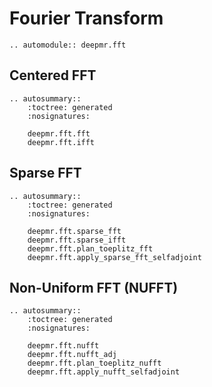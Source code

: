 # Fourier Transform

```{eval-rst}
.. automodule:: deepmr.fft
```

## Centered FFT
```{eval-rst}
.. autosummary::
	:toctree: generated
	:nosignatures:
	
	deepmr.fft.fft
	deepmr.fft.ifft
```

## Sparse FFT
```{eval-rst}
.. autosummary::
	:toctree: generated
	:nosignatures:
	
	deepmr.fft.sparse_fft
	deepmr.fft.sparse_ifft
	deepmr.fft.plan_toeplitz_fft
	deepmr.fft.apply_sparse_fft_selfadjoint
```

## Non-Uniform FFT (NUFFT)
```{eval-rst}
.. autosummary::
	:toctree: generated
	:nosignatures:
	
	deepmr.fft.nufft
	deepmr.fft.nufft_adj
	deepmr.fft.plan_toeplitz_nufft
	deepmr.fft.apply_nufft_selfadjoint
```

